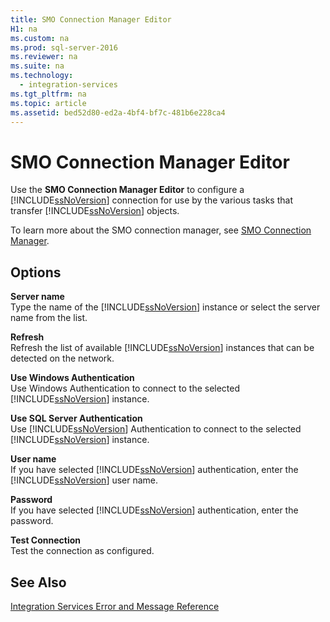 ```yaml
---
title: SMO Connection Manager Editor
H1: na
ms.custom: na
ms.prod: sql-server-2016
ms.reviewer: na
ms.suite: na
ms.technology: 
  - integration-services
ms.tgt_pltfrm: na
ms.topic: article
ms.assetid: bed52d80-ed2a-4bf4-bf7c-481b6e228ca4
---
```

# SMO Connection Manager Editor
  Use the **SMO Connection Manager Editor** to configure a [!INCLUDE[ssNoVersion](../../Topics/TopicNameContainA/includes/ssNoVersion_md.md)] connection for use by the various tasks that transfer [!INCLUDE[ssNoVersion](../../Topics/TopicNameContainA/includes/ssNoVersion_md.md)] objects.  
  
 To learn more about the SMO connection manager, see [SMO Connection Manager](../../Topics/TopicNameNotContainA/SMO-Connection-Manager.md).  
  
## Options  
 **Server name**  
 Type the name of the [!INCLUDE[ssNoVersion](../../Topics/TopicNameContainA/includes/ssNoVersion_md.md)] instance or select the server name from the list.  
  
 **Refresh**  
 Refresh the list of available [!INCLUDE[ssNoVersion](../../Topics/TopicNameContainA/includes/ssNoVersion_md.md)] instances that can be detected on the network.  
  
 **Use Windows Authentication**  
 Use Windows Authentication to connect to the selected [!INCLUDE[ssNoVersion](../../Topics/TopicNameContainA/includes/ssNoVersion_md.md)] instance.  
  
 **Use SQL Server Authentication**  
 Use [!INCLUDE[ssNoVersion](../../Topics/TopicNameContainA/includes/ssNoVersion_md.md)] Authentication to connect to the selected [!INCLUDE[ssNoVersion](../../Topics/TopicNameContainA/includes/ssNoVersion_md.md)] instance.  
  
 **User name**  
 If you have selected [!INCLUDE[ssNoVersion](../../Topics/TopicNameContainA/includes/ssNoVersion_md.md)] authentication, enter the [!INCLUDE[ssNoVersion](../../Topics/TopicNameContainA/includes/ssNoVersion_md.md)] user name.  
  
 **Password**  
 If you have selected [!INCLUDE[ssNoVersion](../../Topics/TopicNameContainA/includes/ssNoVersion_md.md)] authentication, enter the password.  
  
 **Test Connection**  
 Test the connection as configured.  
  
## See Also  
 [Integration Services Error and Message Reference](../../Topics/TopicNameNotContainA/Integration-Services-Error-and-Message-Reference.md)  
  
  